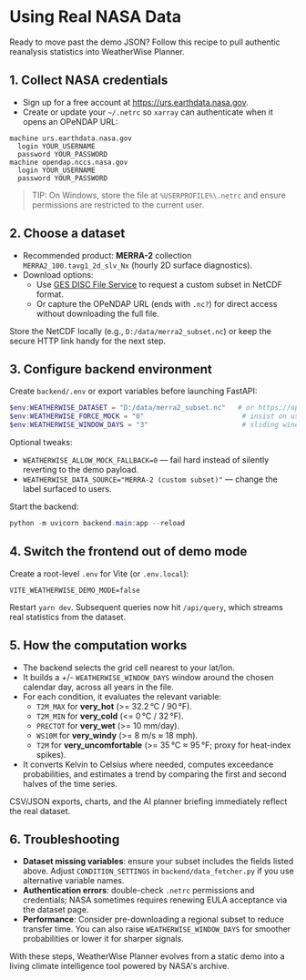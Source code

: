 # Using Real NASA Data

Ready to move past the demo JSON? Follow this recipe to pull authentic reanalysis statistics into WeatherWise Planner.

## 1. Collect NASA credentials
- Sign up for a free account at <https://urs.earthdata.nasa.gov>.
- Create or update your `~/.netrc` so `xarray` can authenticate when it opens an OPeNDAP URL:

```text
machine urs.earthdata.nasa.gov
  login YOUR_USERNAME
  password YOUR_PASSWORD
machine opendap.nccs.nasa.gov
  login YOUR_USERNAME
  password YOUR_PASSWORD
```

> TIP: On Windows, store the file at `%USERPROFILE%\.netrc` and ensure permissions are restricted to the current user.

## 2. Choose a dataset
- Recommended product: **MERRA-2** collection `MERRA2_100.tavg1_2d_slv_Nx` (hourly 2D surface diagnostics).
- Download options:
  - Use [GES DISC File Service](https://disc.gsfc.nasa.gov/datasets/M2T1NXSLV_5.12.4/summary) to request a custom subset in NetCDF format.
  - Or capture the OPeNDAP URL (ends with `.nc?`) for direct access without downloading the full file.

Store the NetCDF locally (e.g., `D:/data/merra2_subset.nc`) or keep the secure HTTP link handy for the next step.

## 3. Configure backend environment
Create `backend/.env` or export variables before launching FastAPI:

```powershell
$env:WEATHERWISE_DATASET = "D:/data/merra2_subset.nc"   # or https://opendap.../file.nc
$env:WEATHERWISE_FORCE_MOCK = "0"                        # insist on using the real dataset
$env:WEATHERWISE_WINDOW_DAYS = "3"                       # sliding window +/- days around the target date
```

Optional tweaks:
- `WEATHERWISE_ALLOW_MOCK_FALLBACK=0` — fail hard instead of silently reverting to the demo payload.
- `WEATHERWISE_DATA_SOURCE="MERRA-2 (custom subset)"` — change the label surfaced to users.

Start the backend:

```powershell
python -m uvicorn backend.main:app --reload
```

## 4. Switch the frontend out of demo mode
Create a root-level `.env` for Vite (or `.env.local`):

```text
VITE_WEATHERWISE_DEMO_MODE=false
```

Restart `yarn dev`. Subsequent queries now hit `/api/query`, which streams real statistics from the dataset.

## 5. How the computation works
- The backend selects the grid cell nearest to your lat/lon.
- It builds a +/- `WEATHERWISE_WINDOW_DAYS` window around the chosen calendar day, across all years in the file.
- For each condition, it evaluates the relevant variable:
  - `T2M_MAX` for **very_hot** (>= 32.2 °C / 90 °F).
  - `T2M_MIN` for **very_cold** (<= 0 °C / 32 °F).
  - `PRECTOT` for **very_wet** (>= 10 mm/day).
  - `WS10M` for **very_windy** (>= 8 m/s ≈ 18 mph).
  - `T2M` for **very_uncomfortable** (>= 35 °C ≈ 95 °F; proxy for heat-index spikes).
- It converts Kelvin to Celsius where needed, computes exceedance probabilities, and estimates a trend by comparing the first and second halves of the time series.

CSV/JSON exports, charts, and the AI planner briefing immediately reflect the real dataset.

## 6. Troubleshooting
- **Dataset missing variables**: ensure your subset includes the fields listed above. Adjust `CONDITION_SETTINGS` in `backend/data_fetcher.py` if you use alternative variable names.
- **Authentication errors**: double-check `.netrc` permissions and credentials; NASA sometimes requires renewing EULA acceptance via the dataset page.
- **Performance**: Consider pre-downloading a regional subset to reduce transfer time. You can also raise `WEATHERWISE_WINDOW_DAYS` for smoother probabilities or lower it for sharper signals.

With these steps, WeatherWise Planner evolves from a static demo into a living climate intelligence tool powered by NASA's archive.
